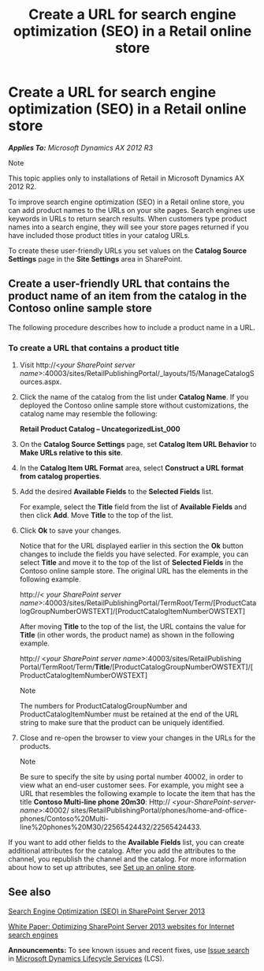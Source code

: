 ﻿---
title: Create a URL for search engine optimization (SEO) in a Retail online store
TOCTitle: Create a URL for search engine optimization (SEO) in a Retail online store
ms:assetid: ed13dd2d-014a-41ab-bddb-4010b78d7e87
ms:mtpsurl: https://technet.microsoft.com/en-us/library/Dn741460(v=AX.60)
ms:contentKeyID: 62219739
ms.date: 05/18/2015
mtps_version: v=AX.60
---

# Create a URL for search engine optimization (SEO) in a Retail online store 


_**Applies To:** Microsoft Dynamics AX 2012 R3_


> [!NOTE]
> <P>This topic applies only to installations of Retail in Microsoft Dynamics AX 2012 R2.</P>



To improve search engine optimization (SEO) in a Retail online store, you can add product names to the URLs on your site pages. Search engines use keywords in URLs to return search results. When customers type product names into a search engine, they will see your store pages returned if you have included those product titles in your catalog URLs.

To create these user-friendly URLs you set values on the **Catalog Source Settings** page in the **Site Settings** area in SharePoint.

## Create a user-friendly URL that contains the product name of an item from the catalog in the Contoso online sample store

The following procedure describes how to include a product name in a URL.

### To create a URL that contains a product title

1.  Visit http://\<*your SharePoint server name*\>:40003/sites/RetailPublishingPortal/\_layouts/15/ManageCatalogSources.aspx.

2.  Click the name of the catalog from the list under **Catalog Name**. If you deployed the Contoso online sample store without customizations, the catalog name may resemble the following:
    
    **Retail Product Catalog – UncategorizedList\_000**

3.  On the **Catalog Source Settings** page, set **Catalog Item URL Behavior** to **Make URLs relative to this site**.

4.  In the **Catalog Item URL Format** area, select **Construct a URL format from catalog properties**.

5.  Add the desired **Available Fields** to the **Selected Fields** list.
    
    For example, select the **Title** field from the list of **Available Fields** and then click **Add**. Move **Title** to the top of the list.

6.  Click **Ok** to save your changes.
    
    Notice that for the URL displayed earlier in this section the **Ok** button changes to include the fields you have selected. For example, you can select **Title** and move it to the top of the list of **Selected Fields** in the Contoso online sample store. The original URL has the elements in the following example.
    
    http://\< *your SharePoint server name*\>:40003/sites/RetailPublishingPortal/TermRoot/Term/\[ProductCatalogGroupNumberOWSTEXT\]/\[ProductCatalogItemNumberOWSTEXT\]
    
    After moving **Title** to the top of the list, the URL contains the value for **Title** (in other words, the product name) as shown in the following example.
    
    http:// \<*your SharePoint server name*\>:40003/sites/RetailPublishing Portal/TermRoot/Term/**Title**/\[ProductCatalogGroupNumberOWSTEXT\]/\[ProductCatalogItemNumberOWSTEXT\]
    

    > [!NOTE]
    > <P>The numbers for ProductCatalogGroupNumber and ProductCatalogItemNumber must be retained at the end of the URL string to make sure that the product can be uniquely identified.</P>



7.  Close and re-open the browser to view your changes in the URLs for the products.
    

    > [!NOTE]
    > <P>Be sure to specify the site by using portal number 40002, in order to view what an end-user customer sees. For example, you might see a URL that resembles the following example to locate the item that has the title <STRONG>Contoso Multi-line phone 20m30</STRONG>: Http:// <EM>&lt;your-SharePoint-server-name&gt;</EM>:40002/ sites/RetailPublishingPortal/phones/home-and-office-phones/Contoso%20Multi-line%20phones%20M30/22565424432/22565424433.</P>



If you want to add other fields to the **Available Fields** list, you can create additional attributes for the catalog. After you add the attributes to the channel, you republish the channel and the catalog. For more information about how to set up attributes, see [Set up an online store](set-up-an-online-store.md).

## See also

[Search Engine Optimization (SEO) in SharePoint Server 2013](http://go.microsoft.com/fwlink/?linkid=389180)

[White Paper: Optimizing SharePoint Server 2013 websites for Internet search engines](http://go.microsoft.com/fwlink/?linkid=389181)

  
**Announcements:** To see known issues and recent fixes, use [Issue search](http://go.microsoft.com/fwlink/?linkid=389258) in [Microsoft Dynamics Lifecycle Services](http://go.microsoft.com/fwlink/?linkid=306505) (LCS).

